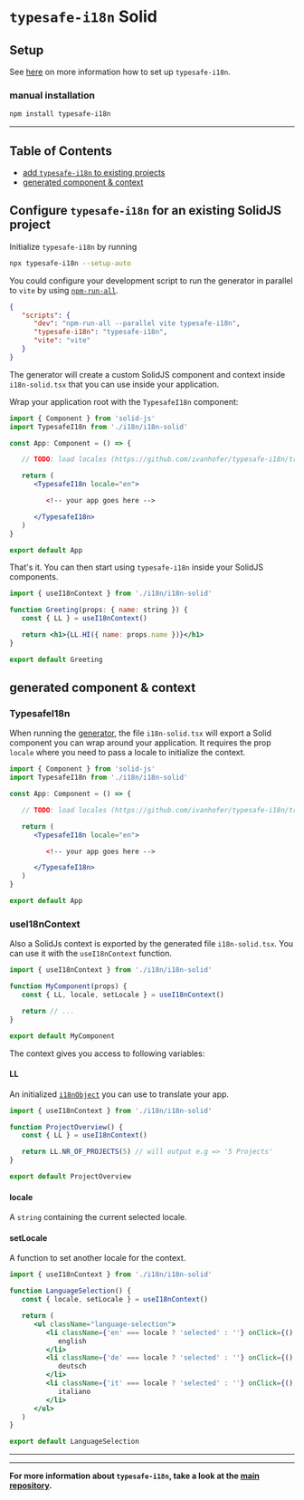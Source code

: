 # `typesafe-i18n` Solid
<!--
**You can find a demo implementation [here](https://github.com/ivanhofer/typesafe-i18n/tree/main/packages/solid/example).** -->

## Setup

See [here](https://github.com/ivanhofer/typesafe-i18n#get-started) on more information how to set up `typesafe-i18n`.

### manual installation

```bash
npm install typesafe-i18n
```

---

## Table of Contents
 - [add `typesafe-i18n` to existing projects](#configure-typesafe-i18n-for-an-existing-solidjs-project)
 - [generated component & context](#generated-component--context)


<!-- ------------------------------------------------------------------------------------------ -->
<!-- ------------------------------------------------------------------------------------------ -->
<!-- ------------------------------------------------------------------------------------------ -->

## Configure `typesafe-i18n` for an existing SolidJS project


Initialize `typesafe-i18n` by running

```bash
npx typesafe-i18n --setup-auto
```

You could configure your development script to run the generator in parallel to `vite` by using [`npm-run-all`](https://github.com/mysticatea/npm-run-all).

```json
{
   "scripts": {
      "dev": "npm-run-all --parallel vite typesafe-i18n",
      "typesafe-i18n": "typesafe-i18n",
      "vite": "vite"
   }
}
```

The generator will create a custom SolidJS component and context inside `i18n-solid.tsx` that you can use inside your application.

Wrap your application root with the `TypesafeI18n` component:

```jsx
import { Component } from 'solid-js'
import TypesafeI18n from './i18n/i18n-solid'

const App: Component = () => {

   // TODO: load locales (https://github.com/ivanhofer/typesafe-i18n/tree/main/packages/generator#loading-locales)

   return (
      <TypesafeI18n locale="en">

         <!-- your app goes here -->

      </TypesafeI18n>
   )
}

export default App
```

That's it. You can then start using `typesafe-i18n` inside your SolidJS components.

```jsx
import { useI18nContext } from './i18n/i18n-solid'

function Greeting(props: { name: string }) {
   const { LL } = useI18nContext()

   return <h1>{LL.HI({ name: props.name })}</h1>
}

export default Greeting
```


<!-- ------------------------------------------------------------------------------------------ -->
<!-- ------------------------------------------------------------------------------------------ -->
<!-- ------------------------------------------------------------------------------------------ -->

## generated component & context

### TypesafeI18n

When running the [generator](https://github.com/ivanhofer/typesafe-i18n/tree/main/packages/generator#generator), the file `i18n-solid.tsx` will export a Solid component you can wrap around your application. It requires the prop `locale` where you need to pass a locale to initialize the context.

```jsx
import { Component } from 'solid-js'
import TypesafeI18n from './i18n/i18n-solid'

const App: Component = () => {

   // TODO: load locales (https://github.com/ivanhofer/typesafe-i18n/tree/main/packages/generator#loading-locales)

   return (
      <TypesafeI18n locale="en">

         <!-- your app goes here -->

      </TypesafeI18n>
   )
}

export default App
```


### useI18nContext

Also a SolidJs context is exported by the generated file `i18n-solid.tsx`. You can use it with the `useI18nContext` function.

```jsx
import { useI18nContext } from './i18n/i18n-solid'

function MyComponent(props) {
   const { LL, locale, setLocale } = useI18nContext()

   return // ...
}

export default MyComponent
```

The context gives you access to following variables:

#### LL

An initialized [`i18nObject`](https://github.com/ivanhofer/typesafe-i18n/tree/main/packages/runtime#i18nObject) you can use to translate your app.

```jsx
import { useI18nContext } from './i18n/i18n-solid'

function ProjectOverview() {
   const { LL } = useI18nContext()

   return LL.NR_OF_PROJECTS(5) // will output e.g => '5 Projects'
}

export default ProjectOverview
```

#### locale

A `string` containing the current selected locale.

#### setLocale

A function to set another locale for the context.


```jsx
import { useI18nContext } from './i18n/i18n-solid'

function LanguageSelection() {
   const { locale, setLocale } = useI18nContext()

   return (
      <ul className="language-selection">
         <li className={'en' === locale ? 'selected' : ''} onClick={() => setLocale('en')}>
            english
         </li>
         <li className={'de' === locale ? 'selected' : ''} onClick={() => setLocale('de')}>
            deutsch
         </li>
         <li className={'it' === locale ? 'selected' : ''} onClick={() => setLocale('it')}>
            italiano
         </li>
      </ul>
   )
}

export default LanguageSelection
```


---
---

**For more information about `typesafe-i18n`, take a look at the [main repository](https://github.com/ivanhofer/typesafe-i18n).**
